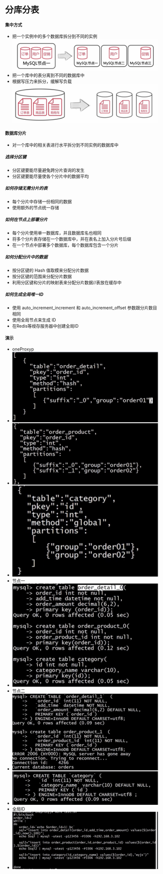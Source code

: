 # 分库分表

#### 集中方式
* 把一个实例中的多个数据库拆分到不同的实例
![-w1093](media/15698792898834/15698794876981.jpg)
* 把一个库中的表分离到不同的数据库中
* 根据写压力来拆分，缓解写负载
![-w966](media/15698792898834/15698795766519.jpg)

#### 数据库分片
* 对一个库中的相关表进行水平拆分到不同实例的数据库中

##### 选择分区键
* 分区键要能尽量避兔跨分片查询的发生
* 分区键要能尽量使各个分片中的数据平均

##### 如何存储无需分片的表
* 每个分片中存储一份相同的数据
* 使用额外的节点统一存储

##### 如何在节点上部署分片
* 每个分片使用单一数据库，并且数据库名也相同
* 将多个分片表存储在一个数据库中，并在表名上加入分片号后缀
* 在一个节点中部署多个数据库，每个数据库包含一个分片

##### 如何分配分片中的数据
* 按分区键的 Hash 值取模来分配分片数据
* 按分区键的范围来分配分片数据
* 利用分区键和分片的映射表来分配分片数据//表放在缓存中

##### 如何生成全局唯一ID
* 使用 auto_increment_increment 和 auto_increment_offset 参数跟分片数目相同
* 使用全局节点来生成 ID
* 在Redis等绶存服务器中创建全局ID

#### 演示
* oneProxyp
* ![-w697](media/15698792898834/15698810528098.jpg)
* ![-w721](media/15698792898834/15698810874116.jpg)
* ![-w492](media/15698792898834/15698811118872.jpg)
* 节点一
* ![-w718](media/15698792898834/15698812390408.jpg)
* 节点二
* ![-w898](media/15698792898834/15698812790906.jpg)
* ![-w846](media/15698792898834/15698812971307.jpg)
* 全局ID
* ![-w1288](media/15698792898834/15698815144180.jpg)




